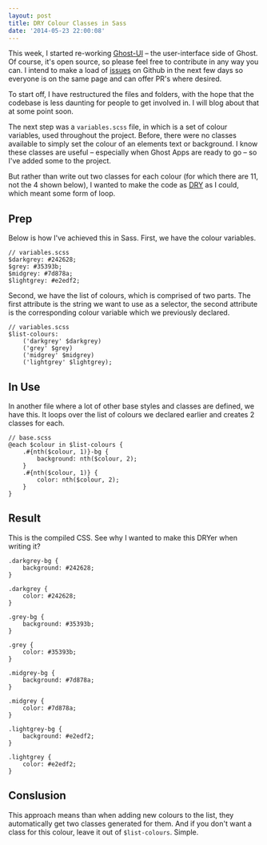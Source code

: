 ```yaml
---
layout: post
title: DRY Colour Classes in Sass
date: '2014-05-23 22:00:08'
---
```


This week, I started re-working [Ghost-UI](http://github.com/TryGhost/Ghost-UI) – the user-interface side of Ghost. Of course, it's open source, so please feel free to contribute in any way you can. I intend to make a load of [issues](https://github.com/TryGhost/Ghost-UI/issues) on Github in the next few days so everyone is on the same page and can offer PR's where desired.

To start off, I have restructured the files and folders, with the hope that the codebase is less daunting for people to get involved in. I will blog about that at some point soon.

The next step was a `variables.scss` file, in which is a set of colour variables, used throughout the project. Before, there were no classes available to simply set the colour of an elements text or background. I know these classes are useful – especially when Ghost Apps are ready to go – so I've added some to the project.

But rather than write out two classes for each colour (for which there are 11, not the 4 shown below), I wanted to make the code as [DRY](http://en.wikipedia.org/wiki/Code_reuse) as I could, which meant some form of loop.

## Prep

Below is how I've achieved this in Sass. First, we have the colour variables. 
```language-scss
// variables.scss
$darkgrey: #242628;
$grey: #35393b;
$midgrey: #7d878a;
$lightgrey: #e2edf2;
```

Second, we have the list of colours, which is comprised of two parts. The first attribute is the string we want to use as a selector, the second attribute is the corresponding colour variable which we previously declared.

```language-scss
// variables.scss
$list-colours: 
    ('darkgrey' $darkgrey)
    ('grey' $grey)
    ('midgrey' $midgrey)
    ('lightgrey' $lightgrey);
```

## In Use

In another file where a lot of other base styles and classes are defined, we have this. It loops over the list of colours we declared earlier and creates 2 classes for each.

```language-scss
// base.scss
@each $colour in $list-colours {
    .#{nth($colour, 1)}-bg {
        background: nth($colour, 2);
    }
    .#{nth($colour, 1)} {
        color: nth($colour, 2);
    }
}
```

## Result

This is the compiled CSS. See why I wanted to make this DRYer when writing it?

```language-css
.darkgrey-bg {
	background: #242628;
}

.darkgrey {
	color: #242628;
}

.grey-bg {
	background: #35393b;
}

.grey {
	color: #35393b;
}

.midgrey-bg {
	background: #7d878a;
}

.midgrey {
	color: #7d878a;
}

.lightgrey-bg {
	background: #e2edf2;
}

.lightgrey {
	color: #e2edf2;
}
```

## Conslusion

This approach means than when adding new colours to the list, they automatically get two classes generated for them. And if you don't want a class for this colour, leave it out of `$list-colours`. Simple.